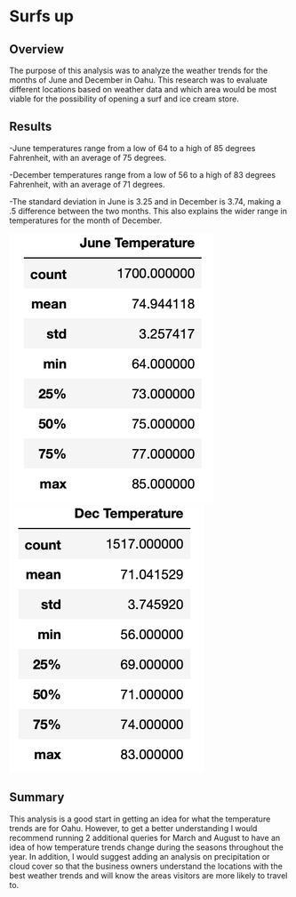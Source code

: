# Surfs up
## Overview
The purpose of this analysis was to analyze the weather trends for the months of June and December in Oahu.  This research was to evaluate different locations based on weather data and which area would be most viable for the possibility of opening a surf and ice cream store. 

## Results
  -June temperatures range from a low of 64 to a high of 85 degrees Fahrenheit, with an average of 75 degrees.
  
  -December temperatures range from a low of 56 to a high of 83 degrees Fahrenheit, with an average of 71 degrees.

  -The standard deviation in June is 3.25 and in December is 3.74, making a .5 difference between the two months.  This also explains the wider range in temperatures for the month of December. 

![](June.png)   ![](Dec.png)

## Summary
This analysis is a good start in getting an idea for what the temperature trends are for Oahu.  However, to get a better understanding I would recommend running 2 additional queries for March and August to have an idea of how temperature trends change during the seasons throughout the year.  In addition, I would suggest adding an analysis on precipitation or cloud cover so that the business owners understand the locations with the best weather trends and will know the areas visitors are more likely to travel to.
 

